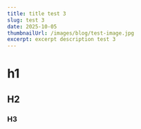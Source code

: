 ```yaml
---
title: title test 3
slug: test 3
date: 2025-10-05
thumbnailUrl: /images/blog/test-image.jpg
excerpt: excerpt description test 3
---
```


# h1

## H2

### H3
